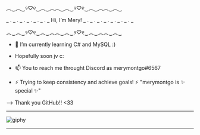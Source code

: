 ︵‿︵‿୨♡୧‿︵‿︵︵‿︵‿୨♡୧‿︵‿︵︵‿︵‿

_ . _ . _ . _ . _ . _ . _ Hi, I’m Mery! _ . _ . _ . _ . _ . _ . _ . _

︵‿︵‿୨♡୧‿︵‿︵︵‿︵‿୨♡୧‿︵‿︵︵‿︵‿

- 🌱 I’m currently learning C# and MySQL :)
- Hopefully soon jv c:

- 📫 You to reach me throught Discord as merymontgo#6567

- ⚡ Trying to keep consistency and achieve goals! ⚡
"merymontgo is ✨ special ✨"

--> Thank you GitHub!! <33

____________________________________________________________
![giphy](https://user-images.githubusercontent.com/117637409/201648600-29698af8-ee4c-49ff-8fa5-b9ac5ac62550.gif)
____________________________________________________________
